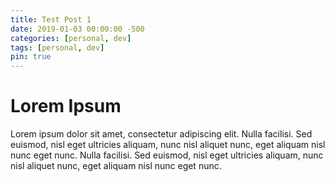 ```yaml
---
title: Test Post 1
date: 2019-01-03 00:00:00 -500
categories: [personal, dev]
tags: [personal, dev]
pin: true
---
```


# Lorem Ipsum

Lorem ipsum dolor sit amet, consectetur adipiscing elit. Nulla facilisi. Sed euismod, nisl eget ultricies aliquam, nunc nisl aliquet nunc, eget aliquam nisl nunc eget nunc. Nulla facilisi. Sed euismod, nisl eget ultricies aliquam, nunc nisl aliquet nunc, eget aliquam nisl nunc eget nunc.
